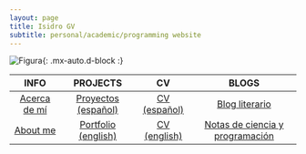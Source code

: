 ```yaml
---
layout: page
title: Isidro GV
subtitle: personal/academic/programming website
---
```

	
![Figura](https://igomezv.github.io/assets/img/collage1.png){: .mx-auto.d-block :}
		
|INFO|PROJECTS|CV|BLOGS|
|:----:|:----:|:----:|:----:|
|[Acerca de mí](acercade.md)|[Proyectos (español)](portafolio.md)|[CV (español)](https://www.dropbox.com/s/r547bg8s309xulh/CV_esp.pdf?dl=0)|[Blog literario](www.neorelativista.blogspot.com)|
|[About me](aboutme.md)|[Portfolio (english)](portfolio.md)|[CV (english)](https://www.dropbox.com/s/04ohkaum3mt2di9/CV_eng.pdf?dl=0)|[Notas de ciencia y programación](posts.md)|                               				
						
 							
 								
									
                                				
						
 							
 								
									
                                				
						
 							
 								
									
                                				
						
 							
 								
									
                                				
						
 							
 								
									
                                				                      
 

 

 

 
 
 


  
 

 
 
 


 

 
									
						
 							
 								
									
                                				
